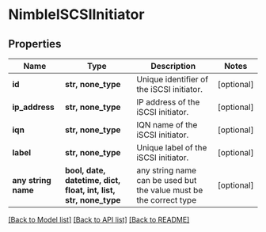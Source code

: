 # NimbleISCSIInitiator


## Properties
Name | Type | Description | Notes
------------ | ------------- | ------------- | -------------
**id** | **str, none_type** | Unique identifier of the iSCSI initiator. | [optional] 
**ip_address** | **str, none_type** | IP address of the iSCSI initiator. | [optional] 
**iqn** | **str, none_type** | IQN name of the iSCSI initiator. | [optional] 
**label** | **str, none_type** | Unique label of the iSCSI initiator. | [optional] 
**any string name** | **bool, date, datetime, dict, float, int, list, str, none_type** | any string name can be used but the value must be the correct type | [optional]

[[Back to Model list]](../README.md#documentation-for-models) [[Back to API list]](../README.md#documentation-for-api-endpoints) [[Back to README]](../README.md)


